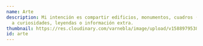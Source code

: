 ```yaml
---
name: Arte
description: Mi intención es compartir edificios, monumentos, cuadros (…) junto
  a curiosidades, leyendas o información extra.
thumbnail: https://res.cloudinary.com/varnebla/image/upload/v1588979538/david_vp6nky.jpg
id: arte
---
```

